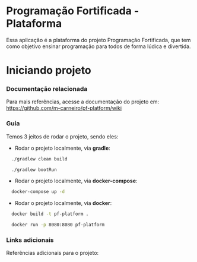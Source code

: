 # Programação Fortificada - Plataforma

Essa aplicação é a plataforma do projeto Programação Fortificada, que tem como objetivo ensinar programação para todos de forma lúdica e divertida.

# Iniciando projeto

### Documentação relacionada

Para mais referências, acesse a documentação do projeto em: https://github.com/m-carneiro/pf-platform/wiki

### Guia

Temos 3 jeitos de rodar o projeto, sendo eles:

- Rodar o projeto localmente, via **gradle**:

```bash
  ./gradlew clean build
```

```bash
  ./gradlew bootRun
```

- Rodar o projeto localmente, via **docker-compose**:

```bash
  docker-compose up -d
```

- Rodar o projeto localmente, via **docker**:

```bash
  docker build -t pf-platform .
```

```bash
  docker run -p 8080:8080 pf-platform
```

### Links adicionais

Referências adicionais para o projeto:
